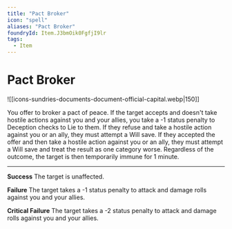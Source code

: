 ```yaml
---
title: "Pact Broker"
icon: "spell"
aliases: "Pact Broker"
foundryId: Item.J3bmOik0FgfjI9lr
tags:
  - Item
---
```


# Pact Broker
![[icons-sundries-documents-document-official-capital.webp|150]]

You offer to broker a pact of peace. If the target accepts and doesn't take hostile actions against you and your allies, you take a -1 status penalty to Deception checks to Lie to them. If they refuse and take a hostile action against you or an ally, they must attempt a Will save. If they accepted the offer and then take a hostile action against you or an ally, they must attempt a Will save and treat the result as one category worse. Regardless of the outcome, the target is then temporarily immune for 1 minute.

* * *

**Success** The target is unaffected.

**Failure** The target takes a -1 status penalty to attack and damage rolls against you and your allies.

**Critical Failure** The target takes a -2 status penalty to attack and damage rolls against you and your allies.
